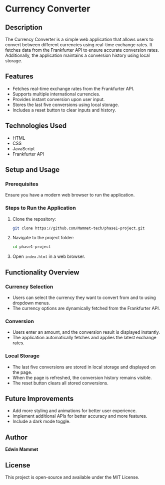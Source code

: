 # Currency Converter

## Description
The Currency Converter is a simple web application that allows users to convert between different currencies using real-time exchange rates. It fetches data from the Frankfurter API to ensure accurate conversion rates. Additionally, the application maintains a conversion history using local storage.

## Features
- Fetches real-time exchange rates from the Frankfurter API.
- Supports multiple international currencies.
- Provides instant conversion upon user input.
- Stores the last five conversions using local storage.
- Includes a reset button to clear inputs and history.

## Technologies Used
- HTML
- CSS
- JavaScript
- Frankfurter API

## Setup and Usage
### Prerequisites
Ensure you have a modern web browser to run the application.

### Steps to Run the Application
1. Clone the repository:
   ```sh
   git clone https://github.com/Mammet-tech/phase1-project.git
   ```
2. Navigate to the project folder:
   ```sh
   cd phase1-project
   ```
3. Open `index.html` in a web browser.

## Functionality Overview
### Currency Selection
- Users can select the currency they want to convert from and to using dropdown menus.
- The currency options are dynamically fetched from the Frankfurter API.

### Conversion
- Users enter an amount, and the conversion result is displayed instantly.
- The application automatically fetches and applies the latest exchange rates.

### Local Storage
- The last five conversions are stored in local storage and displayed on the page.
- When the page is refreshed, the conversion history remains visible.
- The reset button clears all stored conversions.

## Future Improvements
- Add more styling and animations for better user experience.
- Implement additional APIs for better accuracy and more features.
- Include a dark mode toggle.

## Author
**Edwin Mammet**

## License
This project is open-source and available under the MIT License.

